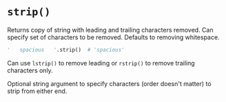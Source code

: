 # `strip()`

Returns copy of string with leading and trailing characters removed. Can specify set of characters to be removed. Defaults to removing whitespace.

```python
'   spacious   '.strip()  # 'spacious'
```

Can use `lstrip()` to remove leading or `rstrip()` to remove trailing characters only.

Optional string argument to specify characters (order doesn't matter) to strip from either end.
